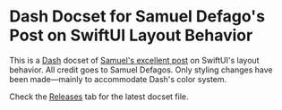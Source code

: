 # Dash Docset for Samuel Defago's Post on SwiftUI Layout Behavior

This is a [Dash](https://kapeli.com/dash) docset of [Samuel's excellent post](http://defagos.github.io/understanding_swiftui_layout_behaviors/) on SwiftUI's layout behavior. All credit goes to Samuel Defagos. Only styling changes have been made—mainly to accommodate Dash's color system.

Check the [Releases](releases) tab for the latest docset file.
